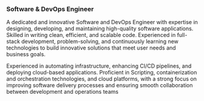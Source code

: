 ### Software & DevOps Engineer

A dedicated and innovative Software and DevOps Engineer with expertise in designing, developing, and maintaining high-quality software applications. Skilled in writing clean, efficient, and scalable code. Experienced in full-stack development, problem-solving, and continuously learning new technologies to build innovative solutions that meet user needs and business goals.

Experienced in automating infrastructure, enhancing CI/CD pipelines, and deploying cloud-based applications. Proficient in Scripting, containerization and orchestration technologies, and cloud platforms, with a strong focus on improving software delivery processes and ensuring smooth collaboration between development and operations teams

